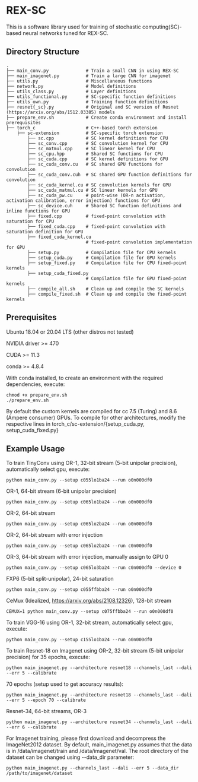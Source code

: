 # REX-SC
This is a software library used for training of stochastic computing(SC)-based neural networks tuned for REX-SC.

## Directory Structure
```
.
├── main_conv.py              # Train a small CNN in using REX-SC
├── main_imagenet.py          # Train a large CNN for imagenet
├── utils.py                  # Miscellaneous functions
├── network.py                # Model definitions
├── utils_class.py            # Layer definitions
├── utils_functional.py       # SC-specific function definitions
├── utils_own.py              # Training function definitions
├── resnet{_sc}.py            # Original and SC version of Resnet (https://arxiv.org/abs/1512.03385) models
├── prepare_env.sh            # Create conda environment and install prerequisites
├── torch_c                   # C++-based torch extension
    ├── sc-extension          # SC-specific torch extension
        ├── sc.cpp            # SC kernel definitions for CPU
        ├── sc_conv.cpp       # SC convolution kernel for CPU
        ├── sc_matmul.cpp     # SC linear kernel for CPU
        ├── sc_cpu.hpp        # Shared SC functions for CPU
        ├── sc_cuda.cpp       # SC kernel definitions for GPU
        ├── sc_cuda_conv.cu   # SC shared GPU functions for convolution
        ├── sc_cuda_conv.cuh  # SC shared GPU function definitions for convolution
        ├── sc_cuda_kernel.cu # SC convolution kernels for GPU
        ├── sc_cuda_matmul.cu # SC linear kernels for GPU
        ├── sc_cuda_pw.cu     # point-wise (OR-n activation, activation calibration, error injection) functions for GPU
        ├── sc_device.cuh     # Shared SC function definitions and inline functions for GPU
        ├── fixed.cpp         # fixed-point convolution with saturation for CPU
        ├── fixed_cuda.cpp    # fixed-point convolution with saturation definition for GPU
        ├── fixed_cuda_kernel.cu
                              # fixed-point convolution implementation for GPU
        ├── setup.py          # Compilation file for CPU kernels
        ├── setup_cuda.py     # Compilation file for GPU kernels
        ├── setup_fixed.py    # Compilation file for CPU fixed-point kernels
        ├── setup_cuda_fixed.py
                              # Compilation file for GPU fixed-point kernels
        ├── compile_all.sh    # Clean up and compile the SC kernels
        ├── compile_fixed.sh  # Clean up and compile the fixed-point kernels
```

## Prerequisites
Ubuntu 18.04 or 20.04 LTS (other distros not tested)

NVIDIA driver >= 470

CUDA >= 11.3

conda >= 4.8.4

With conda installed, to create an environment with the required dependencies, execute:
```
chmod +x prepare_env.sh
./prepare_env.sh
```
By default the custom kernels are compiled for cc 7.5 (Turing) and 8.6 (Ampere consumer) GPUs. To compile for other architectures, modify the respective lines in torch_c/sc-extension/{setup_cuda.py, setup_cuda_fixed.py}

## Example Usage
To train TinyConv using OR-1, 32-bit stream (5-bit unipolar precision), automatically select gpu, execute:
```
python main_conv.py --setup c055lo1ba24 --run o0n000df0
```
OR-1, 64-bit stream (6-bit unipolar precision)
```
python main_conv.py --setup c065lo1ba24 --run o0n000df0
```
OR-2, 64-bit stream
```
python main_conv.py --setup c065lo2ba24 --run o0n000df0
```
OR-2, 64-bit stream with error injection
```
python main_conv.py --setup c065lo2ba24 --run c0n000df0
```
OR-3, 64-bit stream with error injection, manually assign to GPU 0
```
python main_conv.py --setup c065lo3ba24 --run c0n000df0 --device 0
```
FXP6 (5-bit split-unipolar), 24-bit saturation
```
python main_conv.py --setup c055ffbba24 --run o0n000df0
```
CeMux (Idealized, https://arxiv.org/abs/2108.12326), 128-bit stream
```
CEMUX=1 python main_conv.py --setup c075ffbba24 --run o0n000df0
```
To train VGG-16 using OR-1, 32-bit stream, automatically select gpu, execute:
```
python main_conv.py --setup c155lo1ba24 --run o0n000df0
```
To train Resnet-18 on Imagenet using OR-2, 32-bit stream (5-bit unipolar precision) for 35 epochs, execute:
```
python main_imagenet.py --architecture resnet18 --channels_last --dali --err 5 --calibrate
```
70 epochs (setup used to get accuracy results):
```
python main_imagenet.py --architecture resnet18 --channels_last --dali --err 5 --epoch 70 --calibrate
```
Resnet-34, 64-bit streams, OR-3
```
python main_imagenet.py --architecture resnet34 --channels_last --dali --err 6 --calibrate
```
For Imagenet training, please first download and decompress the ImageNet2012 dataset. By default, main_imagenet.py assumes that the data is in /data/imagenet/train and /data/imagenet/val. The root directory of the dataset can be changed using --data_dir parameter:
```
python main_imagenet.py --channels_last --dali --err 5 --data_dir /path/to/imagenet/dataset
```
